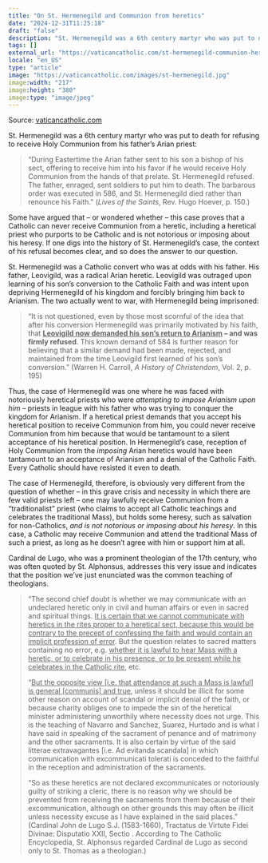 ```yaml
---
title: "On St. Hermenegild and Communion from heretics"
date: "2024-12-31T11:25:18"
draft: "false"
description: "St. Hermenegild was a 6th century martyr who was put to death for refusing to receive Holy Communion from his father’s Arian priest: “During Eastertime the Arian father sent to his son a bishop of [...]"
tags: []
external_url: "https://vaticancatholic.com/st-hermenegild-communion-heretics/"
locale: "en_US"
type: "article"
image: "https://vaticancatholic.com/images/st-hermenegild.jpg"
image:width: "217"
image:height: "380"
image:type: "image/jpeg"
---
```


Source: [vaticancatholic.com](https://vaticancatholic.com/st-hermenegild-communion-heretics/)

<p>St. Hermenegild was a 6th century martyr who was put to death for refusing to receive Holy Communion from his father’s Arian priest:</p>
<blockquote>
<p>“During Eastertime the Arian father sent to his son a bishop of his sect, offering to receive him into his favor if he would receive Holy Communion from the hands of that prelate. St. Hermenegild refused. The father, enraged, sent soldiers to put him to death. The barbarous order was executed in 586, and St. Hermenegild died rather than renounce his Faith.” (<em>Lives of the Saints</em>, Rev. Hugo Hoever, p. 150.)</p>
</blockquote>
<p>Some have argued that – or wondered whether – this case proves that a Catholic can never receive Communion from a heretic, including a heretical priest who purports to be Catholic and is not notorious or imposing about his heresy. If one digs into the history of St. Hermenegild’s case, the context of his refusal becomes clear, and so does the answer to our question.</p>
<p><span id="more-122703"></span></p>
<p>St. Hermenegild was a Catholic convert who was at odds with his father. His father, Leovigild, was a radical Arian heretic. Leovigild was outraged upon learning of his son’s conversion to the Catholic Faith and was intent upon depriving Hermenegild of his kingdom and forcibly bringing him back to Arianism. The two actually went to war, with Hermenegild being imprisoned:</p>
<blockquote>
<p>“It is not questioned, even by those most scornful of the idea that after his conversion Hermenegild was primarily motivated by his faith, that <strong><u>Leovigild now demanded his son’s return to Arianism</u> – and was firmly refused</strong>. This known demand of 584 is further reason for believing that a similar demand had been made, rejected, and maintained from the time Leovigild first learned of his son’s conversion.” (Warren H. Carroll, <em>A History of Christendom</em>, Vol. 2, p. 195)</p>
</blockquote>
<p>Thus, the case of Hermenegild was one where he was faced with notoriously heretical priests who were <em>attempting to impose Arianism upon him</em> – priests in league with his father who was trying to conquer the kingdom for Arianism. If a heretical priest demands that you accept his heretical position to receive Communion from him, you could never receive Communion from him because that would be tantamount to a silent acceptance of his heretical position. In Hermenegild’s case, reception of Holy Communion from the <em>imposing</em> Arian heretics would have been tantamount to an acceptance of Arianism and a denial of the Catholic Faith. Every Catholic should have resisted it even to death.</p>
<p>The case of Hermenegild, therefore, is obviously very different from the question of whether – in this grave crisis and necessity in which there are few valid priests left – one may lawfully receive Communion from a “traditionalist” priest (who claims to accept all Catholic teachings and celebrates the traditional Mass), but holds some heresy, such as salvation for non-Catholics, <em>and is not notorious or imposing about his heresy</em>. In this case, a Catholic may receive Communion and attend the traditional Mass of such a priest, as long as he doesn’t agree with him or support him at all.</p>
<p>Cardinal de Lugo, who was a prominent theologian of the 17th century, who was often quoted by St. Alphonsus, addresses this very issue and indicates that the position we’ve just enunciated was the common teaching of theologians.</p>
<blockquote>
<p>“The second chief doubt is whether we may communicate with an undeclared heretic only in civil and human affairs or even in sacred and spiritual things. <u>It is certain that we cannot communicate with heretics in the rites proper to a heretical sect, because this would be contrary to the precept of confessing the faith and would contain an implicit profession of error</u>. But the question relates to sacred matters containing no error, e.g. <u>whether it is lawful to hear Mass with a heretic, or to celebrate in his presence, or to be present while he celebrates in the Catholic rite</u>, etc.</p>
<p>“<u>But the opposite view [i.e. that attendance at such a Mass is lawful] is general [communis] and true</u>, unless it should be illicit for some other reason on account of scandal or implicit denial of the faith, or because charity obliges one to impede the sin of the heretical minister administering unworthily where necessity does not urge. This is the teaching of Navarro and Sanchez, Suarez, Hurtado and is what I have said in speaking of the sacrament of penance and of matrimony and the other sacraments. It is also certain by virtue of the said litterae extravagantes [i.e. Ad evitanda scandala] in which communication with excommunicati tolerati is conceded to the faithful in the reception and administration of the sacraments.</p>
<p>“So as these heretics are not declared excommunicates or notoriously guilty of striking a cleric, there is no reason why we should be prevented from receiving the sacraments from them because of their excommunication, although on other grounds this may often be illicit unless necessity excuse as I have explained in the said places.” (Cardinal John de Lugo S.J. (1583-1660), Tractatus de Virtute Fidei Divinae: Disputatio XXII, Sectio . According to The Catholic Encyclopedia, St. Alphonsus regarded Cardinal de Lugo as second only to St. Thomas as a theologian.)</p>
</blockquote>
